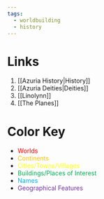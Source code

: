 ```yaml
---
tags:
  - worldbuilding
  - history
---
```

# Links
1. [[Azuria History|History]]
2. [[Azuria Deities|Deities]]
3. [[Linolynn]]
4. [[The Planes]]
# Color Key
- <font color="#ff0000">Worlds</font>
- <font color="#ffc000">Continents</font>
- <font color="#ffff00">Cities/Towns/Villages</font>
- <font color="#00b050">Buildings/Places of Interest</font>
- <font color="#00b0f0">Names</font>
- <font color="#7030a0">Geographical Features</font>

